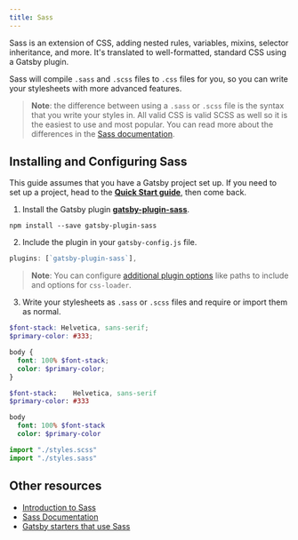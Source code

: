 ```yaml
---
title: Sass
---
```


Sass is an extension of CSS, adding nested rules, variables, mixins, selector inheritance, and more. It's translated to well-formatted, standard CSS using a Gatsby plugin.

Sass will compile `.sass` and `.scss` files to `.css` files for you, so you can write your stylesheets with more advanced features.

> **Note**: the difference between using a `.sass` or `.scss` file is the syntax that you write your styles in. All valid CSS is valid SCSS as well so it is the easiest to use and most popular. You can read more about the differences in the [Sass documentation](https://sass-lang.com/documentation/syntax).

## Installing and Configuring Sass

This guide assumes that you have a Gatsby project set up. If you need to set up a project, head to the [**Quick Start guide**](/docs), then come back.

1.  Install the Gatsby plugin [**gatsby-plugin-sass**](/packages/gatsby-plugin-sass/).

`npm install --save gatsby-plugin-sass`

2.  Include the plugin in your `gatsby-config.js` file.

```javascript:title=gatsby-config.js
plugins: [`gatsby-plugin-sass`],
```

> **Note**: You can configure [additional plugin options](/packages/gatsby-plugin-sass/#other-options) like paths to include and options for `css-loader`.

3.  Write your stylesheets as `.sass` or `.scss` files and require or import them as normal.

```css:styles.scss
$font-stack: Helvetica, sans-serif;
$primary-color: #333;

body {
  font: 100% $font-stack;
  color: $primary-color;
}
```

```css:styles.sass
$font-stack:    Helvetica, sans-serif
$primary-color: #333

body
  font: 100% $font-stack
  color: $primary-color
```

```javascript
import "./styles.scss"
import "./styles.sass"
```

## Other resources

- [Introduction to Sass](https://designmodo.com/introduction-sass/)
- [Sass Documentation](https://sass-lang.com/documentation)
- [Gatsby starters that use Sass](/starters/?c=Styling%3ASCSS)
